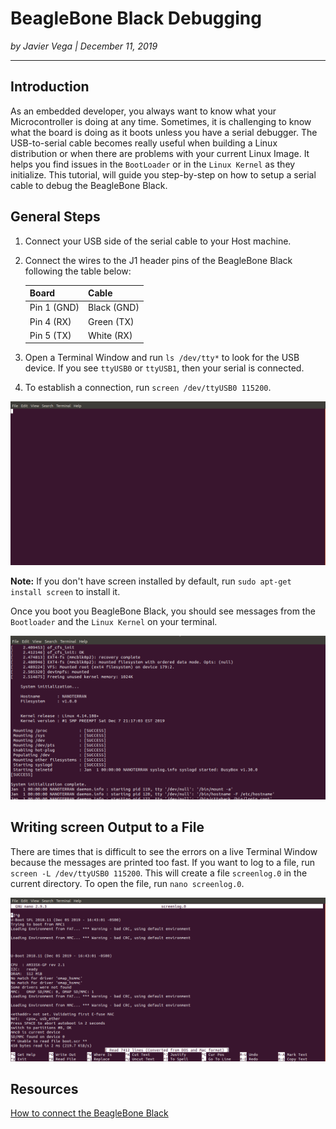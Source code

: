 # BeagleBone Black Debugging

_by Javier Vega | December 11, 2019_

---

## Introduction
As an embedded developer, you always want to know what your Microcontroller is doing at any time.
Sometimes, it is challenging to know what the board is doing as it boots unless you have a serial debugger.
The USB-to-serial cable becomes really useful when building a Linux distribution or when there are problems with your current Linux Image.
It helps you find issues in the `BootLoader` or in the `Linux Kernel` as they initialize.
This tutorial, will guide you step-by-step on how to setup a serial cable to debug the BeagleBone Black.

## General Steps
1. Connect your USB side of the serial cable to your Host machine.
2. Connect the wires to the J1 header pins of the BeagleBone Black following the table below:

	|    Board    |    Cable    |
	| ----------- | ----------- | 
	| Pin 1 (GND) | Black (GND) |
	| Pin 4 (RX)  |	Green (TX)  |
	| Pin 5 (TX)  |	White (RX)  |

3. Open a Terminal Window and run `ls /dev/tty*` to look for the USB device.
If you see `ttyUSB0` or `ttyUSB1`, then your serial is connected.

4. To establish a connection, run `screen /dev/ttyUSB0 115200`.

![Screen](attachments/screen.png)

**Note:** If you don't have screen installed by default, run `sudo apt-get install screen` to install it. 

Once you boot you BeagleBone Black, you should see messages from the `Bootloader` and the `Linux Kernel` on your terminal.

![Screen Running](attachments/ScreenRunning.png)


## Writing screen Output to a File
There are times that is difficult to see the errors on a live Terminal Window because the messages are printed too fast.
If you want to log to a file, run `screen -L /dev/ttyUSB0 115200`.
This will create a file `screenlog.0` in the current directory.
To open the file, run `nano screenlog.0`.

![Nano](attachments/Nano.png)

## Resources
[How to connect the BeagleBone Black](https://www.dummies.com/computers/beaglebone/how-to-connect-the-beaglebone-black-via-serial-over-usb/)